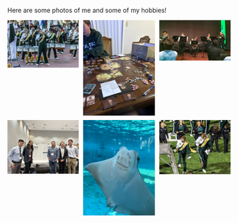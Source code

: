 

Here are some photos of me and some of my hobbies!

<div class="gallery">
    <img src="static/assets/img/trumpet_solo_1.jpg" alt="Trumpet Solo 1" title="I was a section leader for the Cal Poly Mustang Band. This is me playing a solo for our performance at the Lunar New Year parade in San Francisco."/>
    <img src="static/assets/img/gloomhaven.jpg" alt="Gloomhaven" title="One of the larger board games I like to play with my friends called Gloomhaven."/>
    <img src="static/assets/img/brass_quintet.JPG" alt="Brass Quintet" title="Me alongside the Cal Poly brass quintet performing Anthony DiLorenzo's *Fire Dance*."/>
    <img src="static/assets/img/jmm_poster.jpg" alt="JMM Poster" title="My research group, research advisor and me and presenting our work at the 2024 JMM conference in San Francisco."/>
    <img src="static/assets/img/ray.jpg" alt="Cool Ray" title="A cute Ray I saw at the Aquarium of the Pacific in Long Beach."/>
    <img src="static/assets/img/me_and_nick_mustang_band.JPG" alt="Mustang Band" title="This is me and a friend furiously dancing during one of our Mustang Band postgame performances."/>
</div>

<style>
  .gallery {
    display: grid;
    grid-template-columns: repeat(auto-fit, minmax(150px, 1fr));
    gap: 10px;
  }
  .gallery img {
    width: 100%;
    height: auto;
  }
</style>
